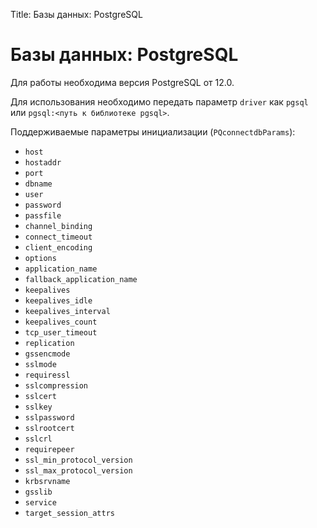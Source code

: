 Title: Базы данных: PostgreSQL

# Базы данных: PostgreSQL

Для работы необходима версия PostgreSQL от 12.0.

Для использования необходимо передать параметр `driver` как `pgsql` или `pgsql:<путь к библиотеке pgsql>`.

Поддерживаемые параметры инициализации (`PQconnectdbParams`):
* `host`
* `hostaddr`
* `port`
* `dbname`
* `user`
* `password`
* `passfile`
* `channel_binding`
* `connect_timeout`
* `client_encoding`
* `options`
* `application_name`
* `fallback_application_name`
* `keepalives`
* `keepalives_idle`
* `keepalives_interval`
* `keepalives_count`
* `tcp_user_timeout`
* `replication`
* `gssencmode`
* `sslmode`
* `requiressl`
* `sslcompression`
* `sslcert`
* `sslkey`
* `sslpassword`
* `sslrootcert`
* `sslcrl`
* `requirepeer`
* `ssl_min_protocol_version`
* `ssl_max_protocol_version`
* `krbsrvname`
* `gsslib`
* `service`
* `target_session_attrs`

